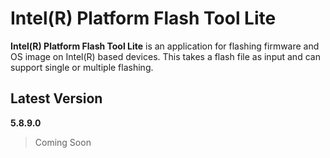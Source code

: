 # Intel(R) Platform Flash Tool Lite

**Intel(R) Platform Flash Tool Lite** is an application for flashing firmware and OS image on Intel(R) based devices. This takes a flash file as input and can support single or multiple flashing.

## Latest Version
**5.8.9.0**
>Coming Soon